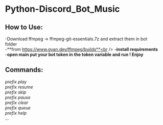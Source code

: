 # Python-Discord_Bot_Music<br />
## How to Use:<br />
-Download ffmpeg -> ffmpeg-git-essentials.7z and extract them in bot folder <br />
-**from https://www.gyan.dev/ffmpeg/builds**<br />
-**install requirements**
-**open main put your bot token in the token variable and run ! Enjoy**<br />
## Commands:<br />
*prefix play<br />*
*prefix resume<br />*
*prefix skip<br />*
*prefix pause<br />*
*prefix clear<br />*
*prefix queue<br />*
*prefix help<br />*
...
